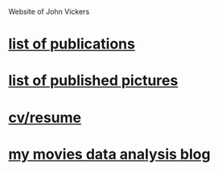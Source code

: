 Website of John Vickers

# [list of publications](pages/publications.md)
# [list of published pictures](pages/figures.md)
# [cv/resume](assets/site/cv.pdf)

# [my movies data analysis blog](https://poptcorn.github.io/)
